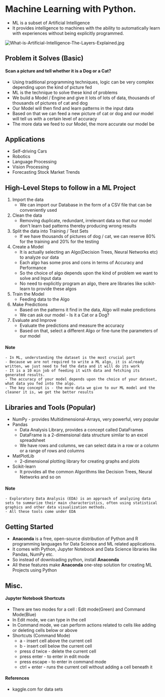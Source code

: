 # Machine Learning with Python.

- ML is a subset of Artificial Intelligence
- It provides intelligence to machines with the ability to automatically learn with experiences without being explicitly programmed.

![What-is-Artificial-Intelligence-The-Layers-Explained.jpg](https://community.hpe.com/t5/image/serverpage/image-id/109882iA1402861948B2498/image-size/large?v=1.0&px=2000)

## Problem it Solves (Basic)

#### Scan a picture and tell whether it is a Dog or a Cat?

- Using traditional programming techniques, logic can be very complex depending upon the kind of picture fed
- ML is the technique to solve these kind of problems
- We build a Model / Engine and give it lots of lots of data, thousands of thousands of pictures of cat and dog
- Our Model will then find and learn patterns in the input data
- Based on that we can feed a new picture of cat or dog and our model will tell us with a certain level of accuracy
- The more data we feed to our Model, the more accurate our model be

## Applications

- Self-driving Cars
- Robotics
- Language Processing
- Vision Processing
- Forecasting Stock Market Trends

## High-Level Steps to follow in a ML Project

1. Import the data
   - We can import our Database in the form of a CSV file that can be conveniently used
2. Clean the data
   - Removing duplicate, redundant, irrelevant data so that our model don't learn bad patterns thereby producing wrong results
3. Split the data into Training / Test Sets
   - If we have thousands of pictures of dog / cat, we can reserve 80% for the training and 20% for the testing
4. Create a Model
   - It is actually selecting an Algo(Decision Trees, Neural Networks etc) to analyze our data
   - Each algo has some pros and cons in terms of Accuracy and Performance
   - So the choice of algo depends upon the kind of problem we want to solve and Input data
   - No need to explicitly program an algo, there are libraries like scikit-learn to provide these algos  
5. Train the Model
   - Feeding data to the Algo
6. Make Predictions
   - Based on the patterns it find in the data, Algo will make predictions
   - We can ask our model - Is it a Cat or a Dog?
7. Evaluate and Improve
   - Evaluate the predictions and measure the accuracy
   - Based on that, select a different Algo or fine-tune the parameters of our model

#### Note 

```
- In ML, understanding the dataset is the most crucial part
- Because we are not required to write a ML algo, it is already written, we just need to fed the data and it will do its work
- It is a 10 min job of feeding it with data and fetching its generated results.
- The accuracy of your model depends upon the choice of your dataset, what data you fed into the algo.
- The key concept is - the more data we give to our ML model and the cleaner it is, we get the better results
```

## Libraries and Tools (Popular)

- NumPy - provides Multidimensional-Arrays, very powerful, very popular
- Pandas 
  - Data Analysis Library, provides a concept called DataFrames
  - DataFrame is a 2-dimensional data structure similar to an excel spreadsheet
  - We have rows and columns, we can select data in a row or a column or a range of rows and columns
- MatPlotLib
  - 2-dimensional plotting library for creating graphs and plots
- Scikit-learn
  - It provides all the common Algorithms like Decision Trees, Neural Networks and so on

#### Note

```
- Exploratory Data Analysis (EDA) is an approach of analyzing data sets to summarize their main characteristics, often using statistical graphics and other data visualization methods.
- All these tools come under EDA
```

## Getting Started

- **Anaconda** is a free, open-source distribution of Python and R programming languages for Data Science and ML related applications.
- It comes with Python, Jupyter Notebook and Data Science libraries like Pandas, NumPy etc.
- So instead of downloading python, install **Anaconda**
- All these features make **Anaconda** one-step solution for creating ML Projects using Python

## Misc.

#### Jupyter Notebook Shortcuts

- There are two modes for a cell : Edit mode(Green) and Command Mode(Blue)
- In Edit mode, we can type in the cell
- In Command mode, we can perform actions related to cells like adding or deleting cells below or above
- Shortcuts (Command Mode)
  - a - insert cell above the current cell
  - b - insert cell below the current cell
  - press d twice - delete the current cell
  - press enter - to enter in edit mode
  - press escape - to enter in command mode
  - ctrl + enter - runs the current cell without adding a cell beneath it

#### References

- kaggle.com for data sets